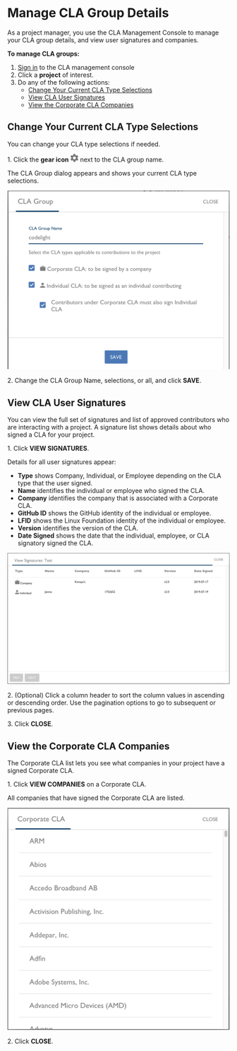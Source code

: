 # Manage CLA Group Details

As a project manager, you use the CLA Management Console to manage your CLA group details, and view user signatures and companies.

**To manage CLA groups:**

1. [Sign in](sign-in-to-the-easycla-management-console.md) to the CLA management console
2. Click a **project** of interest.
3. Do any of the following actions:
   * [Change Your Current CLA Type Selections](manage-cla-group-details.md#change-your-current-cla-type-selections)
   * [View CLA User Signatures](manage-cla-group-details.md#view-cla-user-signatures)
   * [View the Corporate CLA Companies](manage-cla-group-details.md#view-the-corporate-cla-companies)

## Change Your Current CLA Type Selections <a href="change-your-current-cla-type-selections" id="change-your-current-cla-type-selections"></a>

You can change your CLA type selections if needed.

1\. Click the **gear icon** ![CLA Gear Settings icon](../../../.gitbook/assets/cla-gear-settings-icon.png) next to the CLA group name.

The CLA Group dialog appears and shows your current CLA type selections.

![CLA CLA Group Edit](../../../.gitbook/assets/cla-cla-group-edit.png)

2\. Change the CLA Group Name, selections, or all, and click **SAVE**.

## View CLA User Signatures <a href="view-cla-user-signatures" id="view-cla-user-signatures"></a>

You can view the full set of signatures and list of approved contributors who are interacting with a project. A signature list shows details about who signed a CLA for your project.

1\. Click **VIEW SIGNATURES**.

Details for all user signatures appear:

* **Type** shows Company, Individual, or Employee depending on the CLA type that the user signed.
* **Name** identifies the individual or employee who signed the CLA.
* **Company** identifies the company that is associated with a Corporate CLA.
* **GitHub ID** shows the GitHub identity of the individual or employee.
* **LFID** shows the Linux Foundation identity of the individual or employee.
* **Version** identifies the version of the CLA.
* **Date Signed** shows the date that the individual, employee, or CLA signatory signed the CLA.

![CLA View Signatures](../../../.gitbook/assets/cla-view-signatures.png)

2\. (Optional) Click a column header to sort the column values in ascending or descending order. Use the pagination options to go to subsequent or previous pages.

3\. Click **CLOSE**.

## View the Corporate CLA Companies <a href="view-the-corporate-cla-companies" id="view-the-corporate-cla-companies"></a>

The Corporate CLA list lets you see what companies in your project have a signed Corporate CLA.

1\. Click **VIEW COMPANIES** on a Corporate CLA.

All companies that have signed the Corporate CLA are listed.

![CLA Corporate CLA](../../../.gitbook/assets/cla-corporate-cla.png)

2\. Click **CLOSE**.
